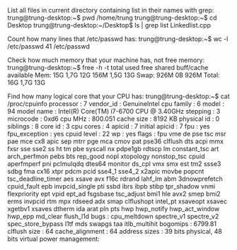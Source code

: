 List all files in current directory containing list in their names with grep:
trung@trung-desktop:~$ pwd
/home/trung
trung@trung-desktop:~$ cd Desktop
trung@trung-desktop:~/Desktop$ ls | grep list
Linkedlist.cpp

Count how many lines that /etc/passwd has:
trung@trung-desktop:~$ wc -l /etc/passwd
41 /etc/passwd

Check how much memory that your machine has, not free memory:
trung@trung-desktop:~$ free -h -t
              total        used        free      shared  buff/cache   available
Mem:            15G        1,7G         12G        156M        1,5G         13G
Swap:          926M          0B        926M
Total:          16G        1,7G         13G

Find how many logical core that your CPU has:
trung@trung-desktop:~$ cat /proc/cpuinfo
processor	: 7
vendor_id	: GenuineIntel
cpu family	: 6
model		: 94
model name	: Intel(R) Core(TM) i7-6700 CPU @ 3.40GHz
stepping	: 3
microcode	: 0xd6
cpu MHz		: 800.051
cache size	: 8192 KB
physical id	: 0
siblings	: 8
core id		: 3
cpu cores	: 4
apicid		: 7
initial apicid	: 7
fpu		: yes
fpu_exception	: yes
cpuid level	: 22
wp		: yes
flags		: fpu vme de pse tsc msr pae mce cx8 apic sep mtrr pge mca cmov pat pse36 clflush dts acpi mmx fxsr sse sse2 ss ht tm pbe syscall nx pdpe1gb rdtscp lm constant_tsc art arch_perfmon pebs bts rep_good nopl xtopology nonstop_tsc cpuid aperfmperf pni pclmulqdq dtes64 monitor ds_cpl vmx smx est tm2 ssse3 sdbg fma cx16 xtpr pdcm pcid sse4_1 sse4_2 x2apic movbe popcnt tsc_deadline_timer aes xsave avx f16c rdrand lahf_lm abm 3dnowprefetch cpuid_fault epb invpcid_single pti ssbd ibrs ibpb stibp tpr_shadow vnmi flexpriority ept vpid ept_ad fsgsbase tsc_adjust bmi1 hle avx2 smep bmi2 erms invpcid rtm mpx rdseed adx smap clflushopt intel_pt xsaveopt xsavec xgetbv1 xsaves dtherm ida arat pln pts hwp hwp_notify hwp_act_window hwp_epp md_clear flush_l1d
bugs		: cpu_meltdown spectre_v1 spectre_v2 spec_store_bypass l1tf mds swapgs taa itlb_multihit
bogomips	: 6799.81
clflush size	: 64
cache_alignment	: 64
address sizes	: 39 bits physical, 48 bits virtual
power management:

